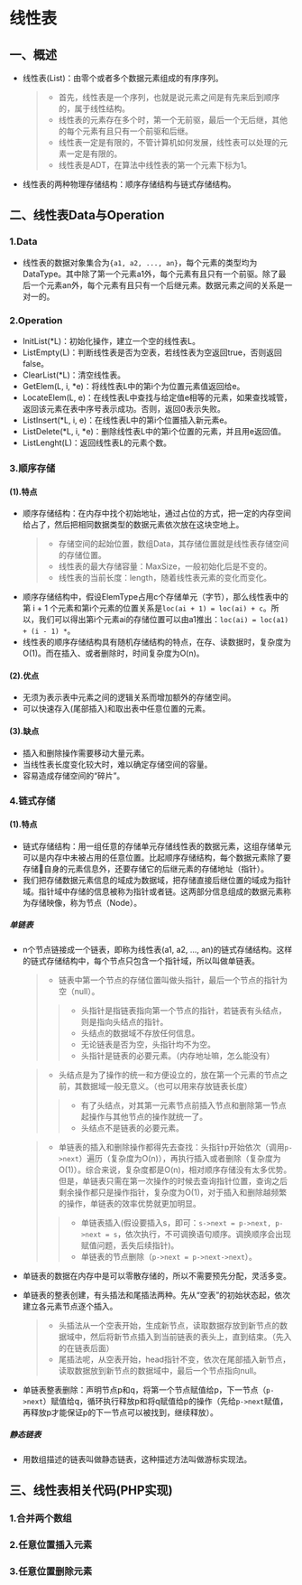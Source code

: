 线性表
====================

## 一、概述

* 线性表(List)：由零个或者多个数据元素组成的有序序列。
    > * 首先，线性表是一个序列，也就是说元素之间是有先来后到顺序的，属于线性结构。
    > * 线性表的元素存在多个时，第一个无前驱，最后一个无后继，其他的每个元素有且只有一个前驱和后继。
    > * 线性表一定是有限的，不管计算机如何发展，线性表可以处理的元素一定是有限的。
    > * 线性表是ADT，在算法中线性表的第一个元素下标为1。

* 线性表的两种物理存储结构：顺序存储结构与链式存储结构。

## 二、线性表Data与Operation

### 1.Data
* 线性表的数据对象集合为`{a1, a2, ..., an}`，每个元素的类型均为DataType。其中除了第一个元素a1外，每个元素有且只有一个前驱。除了最后一个元素an外，每个元素有且只有一个后继元素。数据元素之间的关系是一对一的。

### 2.Operation
* InitList(*L)：初始化操作，建立一个空的线性表L。
* ListEmpty(L)：判断线性表是否为空表，若线性表为空返回true，否则返回false。
* ClearList(*L)：清空线性表。
* GetElem(L, i, *e)：将线性表L中的第i个为位置元素值返回给e。
* LocateElem(L, e)：在线性表L中查找与给定值e相等的元素，如果查找城管，返回该元素在表中序号表示成功。否则，返回0表示失败。
* ListInsert(*L, i, e)：在线性表L中的第i个位置插入新元素e。
* ListDelete(*L, i, *e)：删除线性表L中的第i个位置的元素，并且用e返回值。
* ListLenght(L)：返回线性表L的元素个数。

### 3.顺序存储

#### (1).特点
* 顺序存储结构：在内存中找个初始地址，通过占位的方式，把一定的内存空间给占了，然后把相同数据类型的数据元素依次放在这块空地上。
    > * 存储空间的起始位置，数组Data，其存储位置就是线性表存储空间的存储位置。
    > * 线性表的最大存储容量：MaxSize，一般初始化后是不变的。
    > * 线性表的当前长度：length，随着线性表元素的变化而变化。
* 顺序存储结构中，假设ElemType占用c个存储单元（字节），那么线性表中的第 i + 1 个元素和第i个元素的位置关系是`loc(ai + 1) = loc(ai) + c`。所以，我们可以得出第i个元素ai的存储位置可以由a1推出：`loc(ai) = loc(a1) + (i - 1) *`。
* 线性表的顺序存储结构具有随机存储结构的特点，在存、读数据时，复杂度为O(1)。而在插入、或者删除时，时间复杂度为O(n)。

#### (2).优点
* 无须为表示表中元素之间的逻辑关系而增加额外的存储空间。
* 可以快速存入(尾部插入)和取出表中任意位置的元素。

#### (3).缺点
* 插入和删除操作需要移动大量元素。
* 当线性表长度变化较大时，难以确定存储空间的容量。
* 容易造成存储空间的“碎片”。

### 4.链式存储

#### (1).特点
* 链式存储结构：用一组任意的存储单元存储线性表的数据元素，这组存储单元可以是内存中未被占用的任意位置。比起顺序存储结构，每个数据元素除了要存储自身的元素信息外，还要存储它的后继元素的存储地址（指针）。
* 我们把存储数据元素信息的域成为数据域，把存储直接后继位置的域成为指针域。指针域中存储的信息被称为指针或者链。这两部分信息组成的数据元素称为存储映像，称为节点（Node）。

##### 单链表
* n个节点链接成一个链表，即称为线性表(a1, a2, ..., an)的链式存储结构。这样的链式存储结构中，每个节点只包含一个指针域，所以叫做单链表。
    > * 链表中第一个节点的存储位置叫做头指针，最后一个节点的指针为空（null）。
    >> * 头指针是指链表指向第一个节点的指针，若链表有头结点，则是指向头结点的指针。
    >> * 头结点的数据域不存放任何信息。
    >> * 无论链表是否为空，头指针均不为空。
    >> * 头指针是链表的必要元素。（内存地址嘛，怎么能没有）

    > * 头结点是为了操作的统一和方便设立的，放在第一个元素的节点之前，其数据域一般无意义。（也可以用来存放链表长度）
    >> * 有了头结点，对其第一元素节点前插入节点和删除第一节点起操作与其他节点的操作就统一了。
    >> * 头结点不是链表的必要元素。

    > * 单链表的插入和删除操作都得先去查找：头指针p开始依次（调用`p->next`）遍历（复杂度为O(n)），再执行插入或者删除（复杂度为O(1)）。综合来说，复杂度都是O(n)，相对顺序存储没有太多优势。但是，单链表只需在第一次操作的时候去查询指针位置，查询之后剩余操作都只是操作指针，复杂度为O(1)，对于插入和删除越频繁的操作，单链表的效率优势就更加明显。
    >> * 单链表插入(假设要插入s，即可：`s->next = p->next, p->next = s`，依次执行，不可调换语句顺序。调换顺序会出现赋值问题，丢失后续指针)。
    >> * 单链表的节点删除（`p->next = p->next->next`）。
* 单链表的数据在内存中是可以零散存储的，所以不需要预先分配，灵活多变。
* 单链表的整表创建，有头插法和尾插法两种。先从“空表”的初始状态起，依次建立各元素节点逐个插入。
    > * 头插法从一个空表开始，生成新节点，读取数据存放到新节点的数据域中，然后将新节点插入到当前链表的表头上，直到结束。（先入的在链表后面）
    > * 尾插法呢，从空表开始，head指针不变，依次在尾部插入新节点，读取数据放到新节点的数据域中，最后一个节点指向null。
* 单链表整表删除：声明节点p和q，将第一个节点赋值给p，下一节点（`p->next`）赋值给q，循环执行释放p和将q赋值给p的操作（先给`p->next`赋值，再释放p才能保证p的下一节点可以被找到，继续释放）。

##### 静态链表
* 用数组描述的链表叫做静态链表，这种描述方法叫做游标实现法。



## 三、线性表相关代码(PHP实现)

### 1.合并两个数组

### 2.任意位置插入元素

### 3.任意位置删除元素

